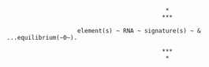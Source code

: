 


                                                 *
                                                ***

                        element(s) ~ RNA ~ signature(s) ~ & ...equilibrium(~0~).
               
                                                ***
                                                 *
                                              
